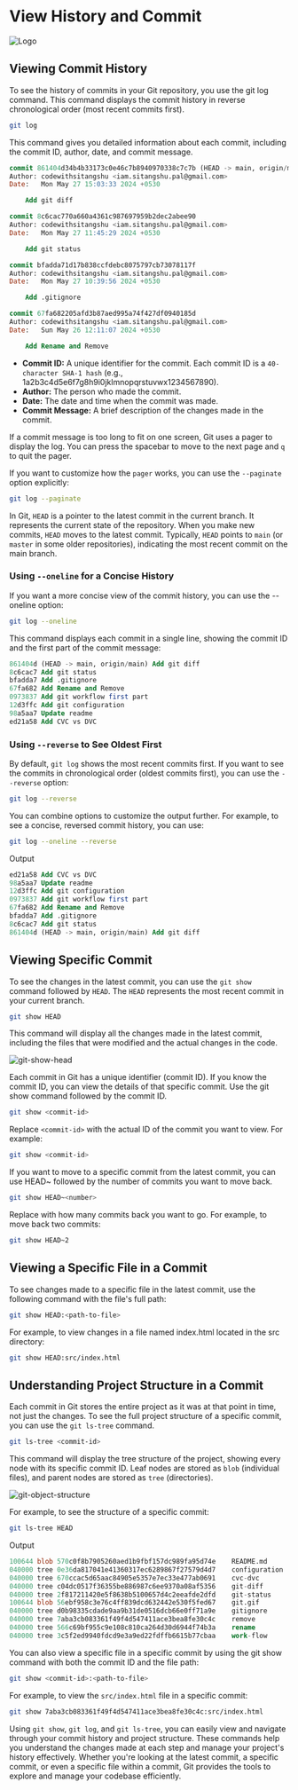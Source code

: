 # View History and Commit

![Logo](git-log.jpg)

## Viewing Commit History

To see the history of commits in your Git repository, you use the git log command. This command displays the commit history in reverse chronological order (most recent commits first).

```bash
git log
```

This command gives you detailed information about each commit, including the commit ID, author, date, and commit message.

```sql
commit 861404d34b4b33173c0e46c7b8940970338c7c7b (HEAD -> main, origin/main)
Author: codewithsitangshu <iam.sitangshu.pal@gmail.com>
Date:   Mon May 27 15:03:33 2024 +0530

    Add git diff

commit 8c6cac770a660a4361c987697959b2dec2abee90
Author: codewithsitangshu <iam.sitangshu.pal@gmail.com>
Date:   Mon May 27 11:45:29 2024 +0530

    Add git status

commit bfadda71d17b838ccfdebc8075797cb73078117f
Author: codewithsitangshu <iam.sitangshu.pal@gmail.com>
Date:   Mon May 27 10:39:56 2024 +0530

    Add .gitignore

commit 67fa682205afd3b87aed995a74f427df0940185d
Author: codewithsitangshu <iam.sitangshu.pal@gmail.com>
Date:   Sun May 26 12:11:07 2024 +0530

    Add Rename and Remove
```

- **Commit ID:** A unique identifier for the commit. Each commit ID is a `40-character SHA-1 hash` (e.g., 1a2b3c4d5e6f7g8h9i0jklmnopqrstuvwx1234567890).
- **Author:** The person who made the commit.
- **Date:** The date and time when the commit was made.
- **Commit Message:** A brief description of the changes made in the commit.

If a commit message is too long to fit on one screen, Git uses a pager to display the log. You can press the spacebar to move to the next page and `q` to quit the pager.

If you want to customize how the `pager` works, you can use the `--paginate` option explicitly:

```bash
git log --paginate
```

In Git, `HEAD` is a pointer to the latest commit in the current branch. It represents the current state of the repository. When you make new commits, `HEAD` moves to the latest commit. Typically, `HEAD` points to `main` (or `master` in some older repositories), indicating the most recent commit on the main branch.

### Using `--oneline` for a Concise History

If you want a more concise view of the commit history, you can use the --oneline option:

```bash
git log --oneline
```

This command displays each commit in a single line, showing the commit ID and the first part of the commit message:

```sql
861404d (HEAD -> main, origin/main) Add git diff
8c6cac7 Add git status
bfadda7 Add .gitignore
67fa682 Add Rename and Remove
0973837 Add git workflow first part
12d3ffc Add git configuration
98a5aa7 Update readme
ed21a58 Add CVC vs DVC
```

### Using `--reverse` to See Oldest First

By default, `git log` shows the most recent commits first. If you want to see the commits in chronological order (oldest commits first), you can use the `--reverse` option:

```bash
git log --reverse
```

You can combine options to customize the output further. For example, to see a concise, reversed commit history, you can use:

```bash
git log --oneline --reverse
```

Output

```sql
ed21a58 Add CVC vs DVC
98a5aa7 Update readme
12d3ffc Add git configuration
0973837 Add git workflow first part
67fa682 Add Rename and Remove
bfadda7 Add .gitignore
8c6cac7 Add git status
861404d (HEAD -> main, origin/main) Add git diff
```

## Viewing Specific Commit

To see the changes in the latest commit, you can use the `git show` command followed by `HEAD`. The `HEAD` represents the most recent commit in your current branch.

```sh
git show HEAD
```

This command will display all the changes made in the latest commit, including the files that were modified and the actual changes in the code.

![git-show-head](git-show-head.PNG)

Each commit in Git has a unique identifier (commit ID). If you know the commit ID, you can view the details of that specific commit. Use the git show command followed by the commit ID.

```sh
git show <commit-id>
```

Replace `<commit-id>` with the actual ID of the commit you want to view. For example:

```sh
git show <commit-id>
```

If you want to move to a specific commit from the latest commit, you can use HEAD~ followed by the number of commits you want to move back.

```sh
git show HEAD~<number>
```

Replace <number> with how many commits back you want to go. For example, to move back two commits:

```sh
git show HEAD~2
```

## Viewing a Specific File in a Commit

To see changes made to a specific file in the latest commit, use the following command with the file's full path:

```sh
git show HEAD:<path-to-file>
```

For example, to view changes in a file named index.html located in the src directory:

```sh
git show HEAD:src/index.html
```

## Understanding Project Structure in a Commit

Each commit in Git stores the entire project as it was at that point in time, not just the changes. To see the full project structure of a specific commit, you can use the `git ls-tree` command.

```sh
git ls-tree <commit-id>
```

This command will display the tree structure of the project, showing every node with its specific commit ID. Leaf nodes are stored as `blob` (individual files), and parent nodes are stored as `tree` (directories).

![git-object-structure](git-object-structure.PNG)

For example, to see the structure of a specific commit:

```sh
git ls-tree HEAD
```

Output

```sql
100644 blob 570c0f8b7905260aed1b9fbf157dc989fa95d74e    README.md
040000 tree 0e36da817041e41360317ec6289867f27579d4d7    configuration
040000 tree 670ccac5d65aac84905e5357e7ec33e477ab0691    cvc-dvc
040000 tree c04dc0517f36355be886987c6ee9370a08af5356    git-diff
040000 tree 2f817211420e5f8638b5100657d4c2eeafde2dfd    git-status
100644 blob 56ebf958c3e76c4ff839dcd632442e530f5fed67    git.gif
040000 tree d0b98335cdade9aa9b31de0516dcb66e0ff71a9e    gitignore
040000 tree 7aba3cb083361f49f4d547411ace3bea8fe30c4c    remove
040000 tree 566c69bf955c9e108c810ca264d30d6944f74b3a    rename
040000 tree 3c5f2ed9940fdcd9e3a9ed22fdffb6615b77cbaa    work-flow
```

You can also view a specific file in a specific commit by using the git show command with both the commit ID and the file path:

```sh
git show <commit-id>:<path-to-file>
```

For example, to view the `src/index.html` file in a specific commit:

```sh
git show 7aba3cb083361f49f4d547411ace3bea8fe30c4c:src/index.html
```

Using `git show`, `git log`, and `git ls-tree`, you can easily view and navigate through your commit history and project structure. These commands help you understand the changes made at each step and manage your project's history effectively. Whether you're looking at the latest commit, a specific commit, or even a specific file within a commit, Git provides the tools to explore and manage your codebase efficiently.